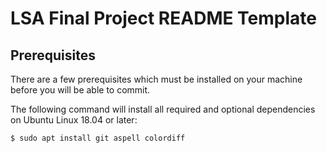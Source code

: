 # LSA Final Project README Template

## Prerequisites

There are a few prerequisites which must be installed on your machine before you will be able to commit.

The following command will install all required and optional dependencies on Ubuntu Linux 18.04 or later:

```sh
$ sudo apt install git aspell colordiff
```
